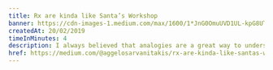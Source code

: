```yaml
---
title: Rx are kinda like Santa’s Workshop
banner: https://cdn-images-1.medium.com/max/1600/1*JnG0OmuUVD1UL-kpG8UTfQ.jpeg
createdAt: 20/02/2019
timeInMinutes: 4
description: I always believed that analogies are a great way to understand something. Whenever I was trying to actually get my head around a certain concept, I was always trying to find the right analogy for it. Well guess what happened...
href: https://medium.com/@aggelosarvanitakis/rx-are-kinda-like-santas-workshop-6e0ad389578e
---
```

